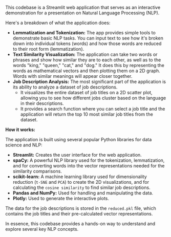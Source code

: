 This codebase is a Streamlit web application that serves as an interactive demonstration for a presentation on Natural Language Processing (NLP).

Here's a breakdown of what the application does:

*   **Lemmatization and Tokenization:** The app provides simple tools to demonstrate basic NLP tasks. You can input text to see how it's broken down into individual tokens (words) and how those words are reduced to their root form (lemmatization).
*   **Text Similarity Visualization:** The application can take two words or phrases and show how similar they are to each other, as well as to the words "king," "queen," "cat," and "dog." It does this by representing the words as mathematical vectors and then plotting them on a 2D graph. Words with similar meanings will appear closer together.
*   **Job Description Analysis:** The most significant part of the application is its ability to analyze a dataset of job descriptions.
    *   It visualizes the entire dataset of job titles on a 2D scatter plot, allowing you to see how different jobs cluster based on the language in their descriptions.
    *   It provides a search function where you can select a job title and the application will return the top 10 most similar job titles from the dataset.

**How it works:**

The application is built using several popular Python libraries for data science and NLP:

*   **Streamlit:** Creates the user interface for the web application.
*   **spaCy:** A powerful NLP library used for the tokenization, lemmatization, and for converting words into the vector representations needed for the similarity comparisons.
*   **scikit-learn:** A machine learning library used for dimensionality reduction (`t-SNE` and `PCA`) to create the 2D visualizations, and for calculating the `cosine similarity` to find similar job descriptions.
*   **Pandas and NumPy:** Used for handling and manipulating the data.
*   **Plotly:** Used to generate the interactive plots.

The data for the job descriptions is stored in the `reduced.pkl` file, which contains the job titles and their pre-calculated vector representations.

In essence, this codebase provides a hands-on way to understand and explore several key NLP concepts.
